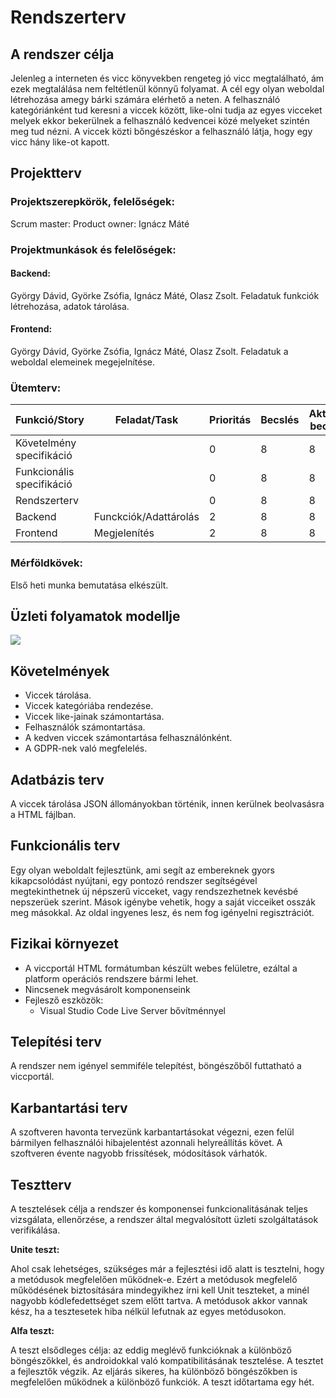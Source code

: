 # Rendszerterv

A rendszer célja
---

Jelenleg a interneten és vicc könyvekben rengeteg jó vicc megtalálható, ám ezek megtalálása nem feltétlenül könnyű folyamat. A cél egy olyan weboldal létrehozása amegy bárki számára elérhető a neten. A felhasználó kategóriánként tud keresni a viccek között, like-olni tudja az egyes vicceket melyek ekkor bekerülnek a felhasználó kedvencei közé melyeket szintén meg tud nézni. A viccek közti bőngészéskor a felhasználó látja, hogy egy vicc hány like-ot kapott.

Projektterv
-----------

### Projektszerepkörök, felelőségek:
Scrum master:
Product owner: Ignácz Máté

### Projektmunkások és felelőségek:
#### Backend:
György Dávid, Györke Zsófia, Ignácz Máté, Olasz Zsolt. Feladatuk funkciók létrehozása, adatok tárolása.

#### Frontend:
György Dávid, Györke Zsófia, Ignácz Máté, Olasz Zsolt. Feladatuk a weboldal elemeinek megejelnítése.

### Ütemterv:
| Funkció/Story | Feladat/Task | Prioritás | Becslés | Aktuális becslés | Eltelt idő | Hátralévő idő | 
| -------------- | ----------- | --------- | ------- | ---------------- | ---------- | ------------- |
| Követelmény specifikáció | | 0 | 8 | 8 | 7 | 1 |
| Funkcionális specifikáció | | 0 | 8 | 8 | 7 | 1 |
| Rendszerterv |  | 0 | 8 | 8 | 7 | 1 | 
| Backend | Funckciók/Adattárolás | 2 | 8 | 8 | 0 | 8 |
| Frontend |  Megjelenítés | 2 | 8 | 8 | 0 | 8 |

### Mérföldkövek:
Első heti munka bemutatása elkészült.

Üzleti folyamatok modellje
--------------------------

![](./Resources/üfm.PNG)


Követelmények
---
- Viccek tárolása.
- Viccek kategóriába rendezése.
- Viccek like-jainak számontartása.
- Felhasználók számontartása.
- A kedven viccek számontartása felhasználónként.
- A GDPR-nek való megfelelés.

Adatbázis terv
---
A viccek tárolása JSON állományokban történik, innen kerülnek beolvasásra a HTML fájlban.

Funkcionális terv
---
Egy olyan weboldalt fejlesztünk, ami segít az embereknek gyors kikapcsolódást nyújtani, egy pontozó rendszer segítségével megtekinthetnek új népszerű vicceket, vagy rendszezhetnek kevésbé nepszerüek szerint. Mások igénybe vehetik, hogy a saját vicceiket osszák meg másokkal. Az oldal ingyenes lesz, és nem fog igényelni regisztrációt.

Fizikai környezet
---
- A viccportál HTML formátumban készült webes felületre, ezáltal a platform operációs rendszere bármi lehet.
- Nincsenek megvásárolt komponenseink
- Fejlesző eszközök:
	- Visual Studio Code Live Server bővítménnyel

Telepítési terv
---
A rendszer nem igényel semmiféle telepítést, böngészőből futtatható a viccportál.

Karbantartási terv
---
A szoftveren havonta tervezünk karbantartásokat végezni, ezen felül bármilyen felhasználói hibajelentést azonnali helyreállítás követ. A szoftveren évente nagyobb frissítések, módosítások várhatók.

Tesztterv
---

A tesztelések célja a rendszer és komponensei funkcionalitásának teljes vizsgálata, ellenőrzése, a rendszer által megvalósított üzleti szolgáltatások verifikálása.

**Unite teszt:**

Ahol csak lehetséges, szükséges már a fejlesztési idő alatt is tesztelni, hogy a metódusok megfelelően működnek-e. Ezért a metódusok megfelelő működésének biztosítására mindegyikhez írni kell Unit teszteket, a minél nagyobb kódlefedettséget szem előtt tartva. A metódusok akkor vannak kész, ha a tesztesetek hiba nélkül lefutnak az egyes metódusokon.

**Alfa teszt:**

A teszt elsődleges célja: az eddig meglévő funkcióknak a különböző böngészőkkel, és androidokkal való kompatibilitásának tesztelése. A tesztet a fejlesztők végzik. Az eljárás sikeres, ha különböző böngészőkben is megfelelően működnek a különböző funkciók.  A teszt időtartama egy hét.
